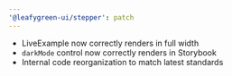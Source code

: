 ```yaml
---
'@leafygreen-ui/stepper': patch
---
```


- LiveExample now correctly renders in full width
- `darkMode` control now correctly renders in Storybook
- Internal code reorganization to match latest standards
